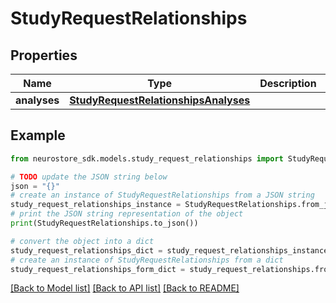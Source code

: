 # StudyRequestRelationships


## Properties

Name | Type | Description | Notes
------------ | ------------- | ------------- | -------------
**analyses** | [**StudyRequestRelationshipsAnalyses**](StudyRequestRelationshipsAnalyses.md) |  | [optional] 

## Example

```python
from neurostore_sdk.models.study_request_relationships import StudyRequestRelationships

# TODO update the JSON string below
json = "{}"
# create an instance of StudyRequestRelationships from a JSON string
study_request_relationships_instance = StudyRequestRelationships.from_json(json)
# print the JSON string representation of the object
print(StudyRequestRelationships.to_json())

# convert the object into a dict
study_request_relationships_dict = study_request_relationships_instance.to_dict()
# create an instance of StudyRequestRelationships from a dict
study_request_relationships_form_dict = study_request_relationships.from_dict(study_request_relationships_dict)
```
[[Back to Model list]](../README.md#documentation-for-models) [[Back to API list]](../README.md#documentation-for-api-endpoints) [[Back to README]](../README.md)


